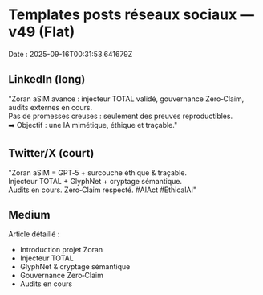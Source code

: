 # Templates posts réseaux sociaux — v49 (Flat)
Date : 2025-09-16T00:31:53.641679Z

## LinkedIn (long)
"Zoran aSiM avance : injecteur TOTAL validé, gouvernance Zero‑Claim, audits externes en cours.  
Pas de promesses creuses : seulement des preuves reproductibles.  
➡️ Objectif : une IA mimétique, éthique et traçable."

## Twitter/X (court)
"Zoran aSiM = GPT‑5 + surcouche éthique & traçable.  
Injecteur TOTAL + GlyphNet + cryptage sémantique.  
Audits en cours. Zero‑Claim respecté. #AIAct #EthicalAI"

## Medium
Article détaillé :  
- Introduction projet Zoran  
- Injecteur TOTAL  
- GlyphNet & cryptage sémantique  
- Gouvernance Zero‑Claim  
- Audits en cours  
